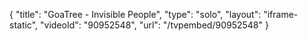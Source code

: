 {
    "title": "GoaTree - Invisible People",
    "type": "solo",
    "layout": "iframe-static",
    "videoId": "90952548",
    "url": "\/tvpembed\/90952548"
}